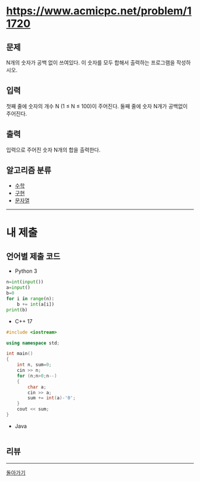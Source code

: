 # https://www.acmicpc.net/problem/11720

## 문제

N개의 숫자가 공백 없이 쓰여있다. 이 숫자를 모두 합해서 출력하는 프로그램을 작성하시오.

## 입력

첫째 줄에 숫자의 개수 N (1 ≤ N ≤ 100)이 주어진다. 둘째 줄에 숫자 N개가 공백없이 주어진다.

## 출력

입력으로 주어진 숫자 N개의 합을 출력한다.

## 알고리즘 분류

- [수학](https://www.acmicpc.net/problem/tag/124)
- [구현](https://www.acmicpc.net/problem/tag/102)
- [문자열](https://www.acmicpc.net/problem/tag/158)

---
# 내 제출

## 언어별 제출 코드

- Python 3
``` python
n=int(input())
a=input()
b=0
for i in range(n):
    b += int(a[i])
print(b)
```

- C++ 17
``` c++
#include <iostream>

using namespace std;

int main()
{
    int n, sum=0;
    cin >> n;
    for (n;n>0;n--)
    {
        char a;
        cin >> a;
        sum += int(a)-'0';
    }
    cout << sum;
}
```

- Java
``` java

```

## 리뷰




---
[돌아가기](../Step.md)